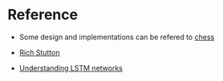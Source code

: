 # Reference

* Some design and implementations can be refered to [chess](https://github.com/ashish1294/ChessOOP)

* [Rich Stutton](https://webdocs.cs.ualberta.ca/~sutton/book/ebook/the-book.html)

* [Understanding LSTM networks](http://colah.github.io/posts/2015-08-Understanding-LSTMs/)
